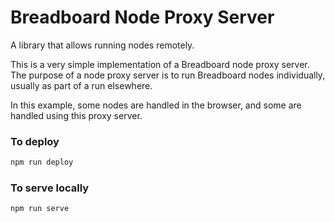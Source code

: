 # Breadboard Node Proxy Server

A library that allows running nodes remotely.

This is a very simple implementation of a Breadboard node proxy server. The
purpose of a node proxy server is to run Breadboard nodes individually, usually
as part of a run elsewhere.

In this example, some nodes are handled in the browser, and some are handled using this proxy server.

### To deploy

```bash
npm run deploy
```

### To serve locally

```bash
npm run serve
```
